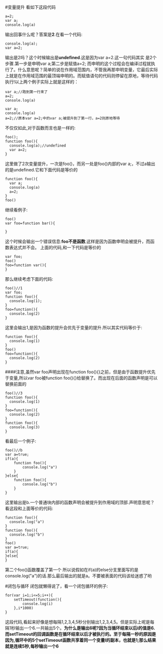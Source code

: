 
#变量提升
看如下这段代码
```
a=2;
var a;
console.log(a)
```
输出回事什么呢？答案是**2**.在看一个代码:
```
console.log(a);
var a=2;
```
输出是2吗？这个时候输出是**undefined**.这是因为var a=2.这一句代码其实 是2个步骤.第一步是申明var a;第二步是赋值a=2;
而申明的这个过程会在编译过程就执行了。什么意思呢？简单的说在作用域范围内，不管我再那申明变量，它最后实际上就是在作用域范围的最顶端申明的。而赋值语句的代码则停留在原地，等待代码执行!以上两个例子实际上就是这样的：
```
var a;//跑到第一行来了
a=2;
console.log(a)
```
```
var a;
console.log(a)
a=2;//原本var a=2;中的var a;被提升到了第一行，a=2则原地等待
```
不仅仅如此,对于函数而言也是一样的:
```
foo();
function foo(){
  console.log(a);//undefined
  var a=2;
}
```
这里做了2次变量提升，一次是foo()，而另一处是foo()内部的var a;，不过a输出的是undefined.它和下面代码是等价的
```
function foo(){
  var a;
  console.log(a)
  a=2;
}
foo()
```
继续看例子:
```
foo()
var foo=function bar(){

}
```
这个时候会输出一个错误信息:**foo不是函数**.这样是因为函数申明会被提升，而函数表达式并不会。
上面的代码,和一下代码是等价的
```
var foo;
foo()
foo=function var(){
}
```

那么继续考虑下面的代码:
```
foo()//1
var foo;
function foo(){
  console.log(1);
}
foo=function(){
  console.log(2)
}
```
这里会输出1,是因为函数的提升会优先于变量的提升.所以其实代码等价于:
```
function foo(){
  console.log(1)
}
foo()
foo=function(){
  console.log(2)
}
```
####注意,虽然var foo声明出现在function foo(){}之前，但是由于函数提升优先于变量,所以var foo被function foo(){}给替换了。而出现在后面的函数声明是可以替换前面的
```
foo()//3
function foo(){
  console.log(1)
}
foo=function(){
  console.log(2)
}
function foo(){
  console.log(3)
}

```
看最后一个例子:
```
foo()//b
var a=true;
if(a){
	function foo(){
		console.log("a")
	}
}else{
	function foo(){
		console.log("b")
	}
}
```
这里输出是b.一个普通块内部的函数声明会被提升到作用域的顶部.声明意思呢？看这段和上面等价的代码:
```
function foo(){
  console.log("a")
}
function foo(){
  console.log("b")
}
foo()
var a=true;
if(a){
}else{
}
```
第二个foo()函数覆盖了第一个
所以说假如在if(a)的else分支里面写的是console.log("a")的话.那么最后输出的就是a。不要被表面的代码该给迷惑了哟

#闭包与循环
闭包就懒得说了，看一个闭包循环的例子:
```
for(var i=1;i<=5;i++){
	setTimeout(function(){
		console.log(i)
	},i*1000)
}
```
这段代码,看起来好像是想每隔1,2,3,4,5秒分别输出1,2,3,4,5。但是实际上呢是每隔1秒输出一个6.一共输出5个。**为什么是输出6呢?因为当循环结束以后i的值是6.而setTimeout的回调函数是在循环结束以后才被执行的。至于每隔一秒的原因是因为,循环中的5个setTimeout函数共享着同一个变量I的副本，也就是1;那么结果就是连续5秒,每秒输出一个6**
